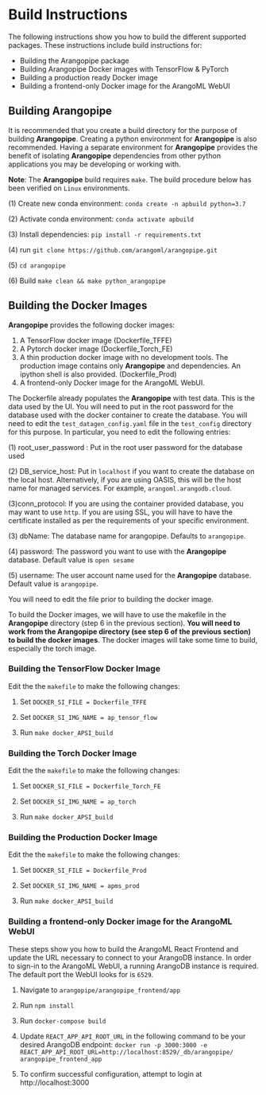 # Build Instructions
The following instructions show you how to build the different supported packages.
These instructions include build instructions for:
 * Building the Arangopipe package
 * Building Arangopipe Docker images with TensorFlow & PyTorch
 * Building a production ready Docker image
 * Building a frontend-only Docker image for the ArangoML WebUI

## Building Arangopipe

It is recommended that you create a build directory for the purpose of building **Arangopipe**. Creating a python environment for **Arangopipe** is also recommended. Having a separate environment for **Arangopipe**  provides the benefit of isolating **Arangopipe** dependencies from other python applications you may be developing or working with.

**Note**: The **Arangopipe** build requires `make`. The build procedure below has been verified on `Linux` environments. 

(1) Create new conda environment: `conda create -n apbuild python=3.7`

(2) Activate conda environment: `conda activate apbuild`

(3) Install dependencies: `pip install -r requirements.txt`

(4) run `git clone https://github.com/arangoml/arangopipe.git`

(5) `cd arangopipe`

(6) Build `make clean && make python_arangopipe`

## Building the Docker Images
**Arangopipe** provides the following docker images:

1. A TensorFlow docker image (Dockerfile_TFFE)
2. A Pytorch docker image (Dockerfile_Torch_FE)
3. A thin production docker image  with no  development tools. The production image contains only **Arangopipe** and dependencies. An ipython shell is also provided. (Dockerfile_Prod)
4. A frontend-only Docker image for the ArangoML WebUI.

The Dockerfile already populates the **Arangopipe** with test data. This is the data used by the UI. You will need to put in the root password for the database used with the docker container to create the database. You will need to edit the `test_datagen_config.yaml` file in the `test_config` directory for this purpose. In particular, you need to edit the following entries:

  (1) root_user_password : Put in the root user password for the database used
  
  (2) DB_service_host: Put in `localhost` if you want to create the database on the local host. Alternatively, if you are using OASIS, this will be the host name for managed services. For example, `arangoml.arangodb.cloud`.

 (3)conn_protocol: If you are using the container provided database, you may want to use `http`. If you are using SSL, you will have to have the certificate installed as per the requirements of your specific environment.

  (3) dbName: The database name for arangopipe. Defaults to `arangopipe`.

  (4) password: The password you want to use with the **Arangopipe** database. Default value is `open sesame`

  (5) username: The user account name used for the **Arangopipe** database. Default value is `arangopipe`.

You will need to edit the file prior to building the docker image.
  
To build the Docker images, we will have to use the makefile in the **Arangopipe** directory (step 6 in the previous section). **You will need to work from the Arangopipe directory (see step 6 of the previous section) to build the docker images**. The docker images will take some time to build, especially the torch image.



### Building the TensorFlow Docker Image
Edit the the `makefile` to make the following changes:

1. Set `DOCKER_SI_FILE = Dockerfile_TFFE`

2. Set `DOCKER_SI_IMG_NAME = ap_tensor_flow`

3. Run `make docker_APSI_build`


### Building the Torch Docker Image
Edit the the `makefile` to make the following changes:

1. Set `DOCKER_SI_FILE = Dockerfile_Torch_FE`

2. Set `DOCKER_SI_IMG_NAME = ap_torch`

3. Run `make docker_APSI_build`


### Building the Production Docker Image
Edit the the `makefile` to make the following changes:

1. Set `DOCKER_SI_FILE = Dockerfile_Prod`

2. Set `DOCKER_SI_IMG_NAME = apms_prod`

3. Run `make docker_APSI_build`


### Building a frontend-only Docker image for the ArangoML WebUI 
These steps show you how to build the ArangoML React Frontend and update the URL necessary to connect to your ArangoDB instance. 
In order to sign-in to the ArangoML WebUI, a running ArangoDB instance is required. The default port the WebUI looks for is `6529`.

1. Navigate to `arangopipe/arangopipe_frontend/app`

2. Run `npm install` 

3. Run `docker-compose build`

4. Update `REACT_APP_API_ROOT_URL` in the following command to be your desired ArangoDB endpoint:
 `docker run -p 3000:3000 -e REACT_APP_API_ROOT_URL=http://localhost:8529/_db/arangopipe/ arangopipe_frontend_app`

5. To confirm successful configuration, attempt to login at http://localhost:3000



